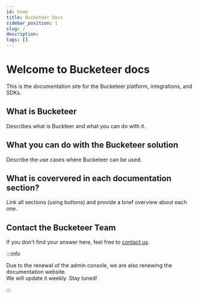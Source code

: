 ```yaml
---
id: home
title: Bucketeer Docs
sidebar_position: 1
slug: /
description: 
tags: []
---
```


# Welcome to Bucketeer docs

This is the documentation site for the Bucketeer platform, integrations, and SDKs. 

## What is Bucketeer

Describes what is Buckteer and what you can do with it.

## What you can do with the Bucketeer solution

Describe the use cases where Bucketeer can be used.

## What is coververed in each documentation section?

Link all sections (using buttons) and provide a brief overview about each one.

## Contact the Bucketeer Team

If you don't find your answer here, feel free to [contact us](https://app.slack.com/client/T08PSQ7BQ/C043026BME1).

:::info

Due to the renewal of the admin console, we are also renewing the documentation website.<br />
We will update it weekly. Stay tuned!

:::